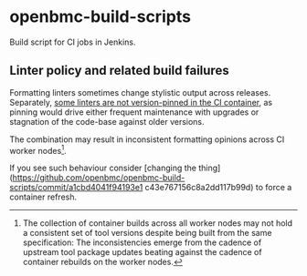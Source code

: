 # openbmc-build-scripts

Build script for CI jobs in Jenkins.

## Linter policy and related build failures

Formatting linters sometimes change stylistic output across
releases. Separately, [some linters are not version-pinned in the CI
container][no-pin-policy], as pinning would drive either frequent maintenance
with upgrades or stagnation of the code-base against older versions.

The combination may result in inconsistent formatting opinions across CI worker
nodes[^1].

If you see such behaviour consider [changing the
thing](https://github.com/openbmc/openbmc-build-scripts/commit/a1cbd4041f94193e1
c43e767156c8a2dd117b99d) to force a container refresh.

[no-pin-policy]:
  https://discord.com/channels/775381525260664832/867820390406422538/1387500393243869265

[^1]: The collection of container builds across all worker nodes may not hold a
consistent set of tool versions despite being built from the same specification:
The inconsistencies emerge from the cadence of upstream tool package updates
beating against the cadence of container rebuilds on the worker nodes.
